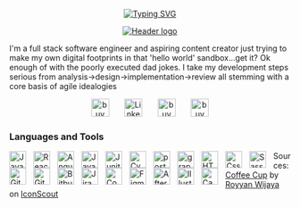 <p align="center">
  <!-- Typing SVG by DenverCoder1 - https://github.com/DenverCoder1/readme-typing-svg -->
  <a href="https://git.io/typing-svg"><img src="https://readme-typing-svg.herokuapp.com?font=Amatic+SC&weight=700&size=32&pause=1000&color=FFDE59&center=true&width=435&lines=Dad%2FDeveloper%2FCoffee+nerd;Five+years+of+development+experience;I+hyperfocus+on+the+things+that+I+love" alt="Typing SVG" /></a>
</p>
<p align="center">
  <a href="">
    <img src="https://i.imgur.com/BIQiDJz.png" alt="Header logo">
  </a>
</p>

I'm a full stack software engineer and aspiring content creator just trying to make my own digital footprints in that 'hello world' sandbox...get it? Ok enough of with the poorly executed dad jokes. I take my development steps serious from analysis->design->implementation->review all stemming with a core basis of agile idealogies

<p align="center">
  <a href="https://x.com/_therealdevv_"><img width="32px" alt="buyMeACoffee" title="Coffee" src="https://i.imgur.com/k0cyzqb.png"/></a>
  &#8287;&#8287;&#8287;&#8287;&#8287;
  <a href="https://www.linkedin.com/in/dkc86/"><img width="32px" alt="LinkedIn" title="LinkedIn" src="https://i.imgur.com/7ziNQJ3.png"/></a>
  &#8287;&#8287;&#8287;&#8287;&#8287;
  <a href="https://buymeacoffee.com/devvjs"><img width="32px" alt="buyMeACoffee" title="Coffee" src="https://i.imgur.com/XZy4ksY.png"/></a>
  &#8287;&#8287;&#8287;&#8287;&#8287;
  <a href="https://dev.to/devvjs"><img width="32px" alt="buyMeACoffee" title="Coffee" src="https://i.imgur.com/rNBDdF2.png"/></a>
</p>

### Languages and Tools
<img width="30px" align="left" alt="Javascript" style="padding-right:10px;" src="https://cdn.jsdelivr.net/gh/devicons/devicon@latest/icons/javascript/javascript-plain.svg" >
<img width="30px" align="left" alt="React" style="padding-right:10px;" src="https://cdn.jsdelivr.net/gh/devicons/devicon@latest/icons/react/react-original.svg">
<img width="30px" align="left" alt="Angular" style="padding-right:10px;" src="https://cdn.jsdelivr.net/gh/devicons/devicon@latest/icons/angular/angular-plain.svg">
<img width="30px" align="left" alt="Java" style="padding-right:10px;" src="https://cdn.jsdelivr.net/gh/devicons/devicon@latest/icons/java/java-plain.svg">
<img width="30px" align="left" alt="Junit" style="padding-right:10px;" src="https://cdn.jsdelivr.net/gh/devicons/devicon@latest/icons/junit/junit-plain.svg">
<img width="30px" align="left" alt="Cypress" style="padding-right:10px;" src="https://cdn.jsdelivr.net/gh/devicons/devicon@latest/icons/cypressio/cypressio-original.svg">
<img width="30px" align="left" alt="postgresQl" style="padding-right:10px;" src="https://cdn.jsdelivr.net/gh/devicons/devicon@latest/icons/postgresql/postgresql-plain.svg">
<img width="30px" align="left" alt="graphQL" style="padding-right:10px;" src="https://cdn.jsdelivr.net/gh/devicons/devicon@latest/icons/graphql/graphql-plain.svg">
<img width="30px" align="left" alt="HTML5" style="padding-right:10px;" src="https://cdn.jsdelivr.net/gh/devicons/devicon@latest/icons/html5/html5-plain.svg">
<img width="30px" align="left" alt="Css" style="padding-right:10px;" src="https://cdn.jsdelivr.net/gh/devicons/devicon@latest/icons/css3/css3-plain.svg">
<img width="30px" align="left" alt="Sass" style="padding-right:10px;" src="https://cdn.jsdelivr.net/gh/devicons/devicon@latest/icons/sass/sass-original.svg">
<img width="30px" align="left" alt="Git" style="padding-right:10px;" src="https://cdn.jsdelivr.net/gh/devicons/devicon@latest/icons/git/git-plain.svg">
<img width="30px" align="left" alt="Github" style="padding-right:10px;" src="https://cdn.jsdelivr.net/gh/devicons/devicon@latest/icons/github/github-original.svg">
<img width="30px" align="left" alt="Bitbucket" style="padding-right:10px;" src="https://cdn.jsdelivr.net/gh/devicons/devicon@latest/icons/bitbucket/bitbucket-original.svg">
<img width="30px" align="left" alt="Jira" style="padding-right:10px;" src="https://cdn.jsdelivr.net/gh/devicons/devicon@latest/icons/jira/jira-plain.svg">
<img width="30px" align="left" alt="Confluence" style="padding-right:10px;" src="https://cdn.jsdelivr.net/gh/devicons/devicon@latest/icons/confluence/confluence-plain.svg">
<img width="30px" align="left" alt="Figma" style="padding-right:10px;" src="https://cdn.jsdelivr.net/gh/devicons/devicon@latest/icons/figma/figma-plain.svg">
<img width="30px" align="left" alt="AfterEffects" style="padding-right:10px;" src="https://cdn.jsdelivr.net/gh/devicons/devicon@latest/icons/aftereffects/aftereffects-plain.svg">
<img width="30px" align="left" alt="Illustrator" style="padding-right:10px;" src="https://cdn.jsdelivr.net/gh/devicons/devicon@latest/icons/illustrator/illustrator-plain.svg">
<img width="30px" align="left" alt="Canva" style="padding-right:10px;" src="https://cdn.jsdelivr.net/gh/devicons/devicon@latest/icons/canva/canva-original.svg">


Sources:
<a href="https://iconscout.com/icons/coffee-cup" class="text-underline font-size-sm" target="_blank">Coffee Cup</a> by <a href="https://iconscout.com/contributors/royyanwijaya" class="text-underline font-size-sm">Royyan Wijaya</a> on <a href="https://iconscout.com" class="text-underline font-size-sm">IconScout</a>
